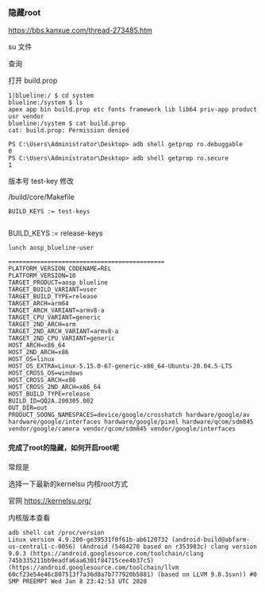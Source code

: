 ### 隐藏root

https://bbs.kanxue.com/thread-273485.htm

su 文件

查询 

打开 build.prop

```
1|blueline:/ $ cd system
blueline:/system $ ls
apex app bin build.prop etc fonts framework lib lib64 priv-app product usr vendor
blueline:/system $ cat build.prop
cat: build.prop: Permission denied
```


```
PS C:\Users\Administrator\Desktop> adb shell getprop ro.debuggable
0
PS C:\Users\Administrator\Desktop> adb shell getprop ro.secure
1
```

版本号 test-key 修改

/build/core/Makefile

```
BUILD_KEYS := test-keys
```
```
```
BUILD_KEYS := release-keys
```
lunch aosp_blueline-user

============================================
PLATFORM_VERSION_CODENAME=REL
PLATFORM_VERSION=10
TARGET_PRODUCT=aosp_blueline
TARGET_BUILD_VARIANT=user
TARGET_BUILD_TYPE=release
TARGET_ARCH=arm64
TARGET_ARCH_VARIANT=armv8-a
TARGET_CPU_VARIANT=generic
TARGET_2ND_ARCH=arm
TARGET_2ND_ARCH_VARIANT=armv8-a
TARGET_2ND_CPU_VARIANT=generic
HOST_ARCH=x86_64
HOST_2ND_ARCH=x86
HOST_OS=linux
HOST_OS_EXTRA=Linux-5.15.0-67-generic-x86_64-Ubuntu-20.04.5-LTS
HOST_CROSS_OS=windows
HOST_CROSS_ARCH=x86
HOST_CROSS_2ND_ARCH=x86_64
HOST_BUILD_TYPE=release
BUILD_ID=QQ2A.200305.002
OUT_DIR=out
PRODUCT_SOONG_NAMESPACES=device/google/crosshatch hardware/google/av hardware/google/interfaces hardware/google/pixel hardware/qcom/sdm845 vendor/google/camera vendor/qcom/sdm845 vendor/google/interfaces
```




#### 完成了root的隐藏，如何开启root呢

常规是

选择一下最新的kernelsu 内核root方式


官网 https://kernelsu.org/


内核版本查看

```
adb shell cat /proc/version
Linux version 4.9.200-ge39531f0f61b-ab6120732 (android-build@abfarm-us-central1-c-0056) (Android (5484270 based on r353983c) clang version 9.0.3 (https://android.googlesource.com/toolchain/clang 745b335211bb9eadfa6aa6301f84715cee4b37c5) (https://android.googlesource.com/toolchain/llvm 60cf23e54e46c807513f7a36d0a7b777920b5881) (based on LLVM 9.0.3svn)) #0 SMP PREEMPT Wed Jan 8 23:42:53 UTC 2020
```

